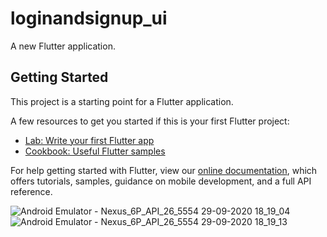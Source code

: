 # loginandsignup_ui

A new Flutter application.

## Getting Started

This project is a starting point for a Flutter application.

A few resources to get you started if this is your first Flutter project:

- [Lab: Write your first Flutter app](https://flutter.dev/docs/get-started/codelab)
- [Cookbook: Useful Flutter samples](https://flutter.dev/docs/cookbook)

For help getting started with Flutter, view our
[online documentation](https://flutter.dev/docs), which offers tutorials,
samples, guidance on mobile development, and a full API reference.


![Android Emulator - Nexus_6P_API_26_5554 29-09-2020 18_19_04](https://user-images.githubusercontent.com/71459989/94910147-ea3d0980-04c1-11eb-9015-3f7492cb6d12.png)
![Android Emulator - Nexus_6P_API_26_5554 29-09-2020 18_19_13](https://user-images.githubusercontent.com/71459989/94910151-ec06cd00-04c1-11eb-83cd-8689af66ba3e.png)

